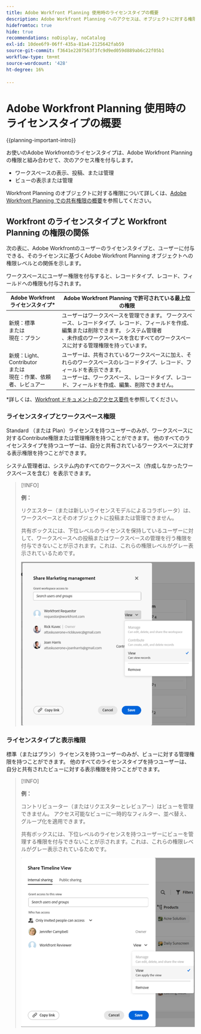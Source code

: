 ```yaml
---
title: Adobe Workfront Planning 使用時のライセンスタイプの概要
description: Adobe Workfront Planning へのアクセスは、オブジェクトに対する権限に加え、ライセンスタイプに応じて異なります。
hidefromtoc: true
hide: true
recommendations: noDisplay, noCatalog
exl-id: 10dee6f9-06ff-435a-81a4-2125642fab59
source-git-commit: f3641e2207563f3fc9d9ed059d889ab6c22f05b1
workflow-type: tm+mt
source-wordcount: '428'
ht-degree: 16%

---
```


<!--update the metadata with real things when making this public; also update the description with something like this: Not all users in the organization have the same access and permissions to use Adobe Workfront plannint. This article describes the levels of access that users could have to Adobe Workfront Planning. -->
<!--update the title and the metadata title if Workfront Planning is NOT its own product - because the title is too generic for it being a Workfront capability-->

# Adobe Workfront Planning 使用時のライセンスタイプの概要

{{planning-important-intro}}

お使いのAdobe Workfrontのライセンスタイプは、Adobe Workfront Planning の権限と組み合わせて、次のアクセス権を付与します。

* ワークスペースの表示、投稿、または管理
* ビューの表示または管理

Workfront Planning のオブジェクトに対する権限について詳しくは、[Adobe Workfront Planning での共有権限の概要](/help/quicksilver/planning/access/sharing-permissions-overview.md)を参照してください。

## Workfront のライセンスタイプと Workfront Planning の権限の関係

次の表に、Adobe Workfrontのユーザーのライセンスタイプと、ユーザーに付与できる、そのライセンスに基づくAdobe Workfront Planning オブジェクトへの権限レベルとの関係を示します。

ワークスペースにユーザー権限を付与すると、レコードタイプ、レコード、フィールドへの権限も付与されます。


| Adobe Workfront ライセンスタイプ* | Adobe Workfront Planning で許可されている最上位の権限 |
|------------------------------------------------|-------------------------------------------------------------------------------------------------------------------------------------------------------------------------------|
| 新規：標準 <br> または <br>現在：プラン | ユーザーはワークスペースを管理できます。 ワークスペース、レコードタイプ、レコード、フィールドを作成、編集または削除できます。 システム管理者 <br>、未作成のワークスペースを含むすべてのワークスペースに対する管理権限を持っています。 |
| 新規：Light、Contributor <br> または <br> 現在：作業、依頼者、レビュアー | ユーザーは、共有されているワークスペースに加え、それらのワークスペースのレコードタイプ、レコード、フィールドを表示できます。 <br> ユーザーは、ワークスペース、レコードタイプ、レコード、フィールドを作成、編集、削除できません。 |

*詳しくは、[Workfront ドキュメントのアクセス要件](/help/quicksilver/administration-and-setup/add-users/access-levels-and-object-permissions/access-level-requirements-in-documentation.md)を参照してください。

<!--Replace the table above with the following at GA:


| Adobe Workfront license type*                                   | Highest permissions allowed in Adobe Workfront Planning                                                                                                                                             |
|------------------------------------------------|-------------------------------------------------------------------------------------------------------------------------------------------------------------------------------|
|Standard                     | Users can manage workspaces. They can create, edit, or delete workspaces, record types, records, and fields. <br> System administrators have Manage permissions to all workspaces, including the ones they did not create.                                                                                                                     |
| Light or Contributor  | Users can view the workspaces shared with them, as well as the record types, records, and fields of those workspaces. <br> Users cannot create, edit, or delete workspaces, record types, records, or fields.|

*Workfront Planning is not available for legacy Workfront licenses. 
For more information, see [Access requirements in Workfront documentation](/help/quicksilver/administration-and-setup/add-users/access-levels-and-object-permissions/access-level-requirements-in-documentation.md).-->

### ライセンスタイプとワークスペース権限

Standard （または Plan）ライセンスを持つユーザーのみが、ワークスペースに対するContribute権限または管理権限を持つことができます。 他のすべてのライセンスタイプを持つユーザーは、自分と共有されているワークスペースに対する表示権限を持つことができます。

システム管理者は、システム内のすべてのワークスペース（作成しなかったワークスペースを含む）を表示できます。

>[!INFO]
>
>**例：**
>
>リクエスター（または新しいライセンスモデルによるコラボレータ）は、ワークスペースとそのオブジェクトに投稿または管理できません。
>
>共有ボックスには、下位レベルのライセンスを保持しているユーザーに対して、ワークスペースへの投稿またはワークスペースの管理を行う権限を付与できないことが示されます。これは、これらの権限レベルがグレー表示されているためです。
>
>![](assets/permissions-grayed-out-for-requestor-user.png)


<!--Replace all the content in the section above with the following at Planning GA


Only users with a Standard license can have Contribute or Manage permissions to workspaces. Users with all other license types can have View permissions to workspaces shared with them. 

System administrators can view all workspaces in the system, even the ones they did not create. 

>[!INFO]
>
>**EXAMPLE:** 
>
>Contributors or Light-license users cannot contribute to or manage workspaces and their objects. 
>
>There is an indication in the sharing box that users cannot be granted permissions to contribute to or manage a workspace when they hold a lower-level license, as these permissions levels are dimmed. 
>
>![](assets/permissions-grayed-out-for-contributor-user-on-workspace.png)
-->


### ライセンスタイプと表示権限

標準（またはプラン）ライセンスを持つユーザーのみが、ビューに対する管理権限を持つことができます。 他のすべてのライセンスタイプを持つユーザーは、自分と共有されたビューに対する表示権限を持つことができます。

>[!INFO]
>
>**例：**
>
>コントリビューター（またはリクエスターとレビュアー）はビューを管理できません。 アクセス可能なビューに一時的なフィルター、並べ替え、グループ化を適用できます。
>
>共有ボックスには、下位レベルのライセンスを持つユーザーにビューを管理する権限を付与できないことが示されます。これは、これらの権限レベルがグレー表示されているためです。
>
>![](assets/permissions-grayed-out-for-reviewer-user-on-a-view.png)


<!--Replace all of the above in this section with the following at GA:

Only users with a Standard license can have Manage permissions to views. Users with all other license types can have View permissions to views shared with them. 

>[!INFO]
>
>**EXAMPLE:** 
>
>Contributors or Light-license users cannot manage views. They can apply temporary filters, sorts, or groupings to views they can access. 
>
>There is an indication in the sharing box that users cannot be granted permissions to manage a view when they hold a lower-level license, as these permissions levels are dimmed. 
>
>![](assets/permissions-grayed-out-for-light-user.png)-->
















<!--Replace all of the above with this:

The table below describes the relationship between the license type of a user in Adobe Workfront and the level of permissions you can grant to them to Adobe Workfront Planning objects based on that license. 

Granting a user permissions to a workspace also grants them permissions to record types, records, and fields. 

You must grant view permissions separately from workspace permissions. 


| Adobe Workfront license type*                                   | Highest permissions allowed in Adobe Workfront Planning                                                                                                                                             |
|------------------------------------------------|-------------------------------------------------------------------------------------------------------------------------------------------------------------------------------|
|New: Standard <br> or <br>Current: Plan                    | <ul><li>Users can contribute to or manage workspaces and they can manage views. They can create, edit, or delete workspaces, record types, records, fields, and views.</li> <li> System administrators have Manage permissions to all workspaces, including the ones they did not create.</li> <li> System administrators can only access views they created.</li></ul>                                                                                                                     |
|New: Light, Contributor <br> or <br>Current: Work, Requestor, Reviewer                      | <ul><li>Users can view the workspaces shared with them, as well as the record types, records, and fields of those workspaces.</li> <li>Users can access views shared with them and apply temporary filters, sorts, or groupings, but they cannot modify the views. </li><li> Users cannot create, edit, or delete workspaces, record types, records, fields, or views.</li></ul>|

*For more information, see [Access requirements in Workfront documentation](/help/quicksilver/administration-and-setup/add-users/access-levels-and-object-permissions/access-level-requirements-in-documentation.md). 

-->